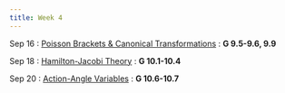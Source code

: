 ```yaml
---
title: Week 4
---
```


Sep 16
: [Poisson Brackets & Canonical Transformations](#)
  : **G 9.5-9.6, 9.9**

Sep 18
: [Hamilton-Jacobi Theory](#)
  : **G 10.1-10.4**

Sep 20
: [Action-Angle Variables](#)
  : **G 10.6-10.7**